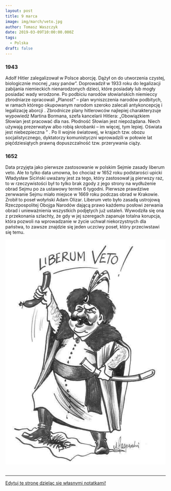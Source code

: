 ```yaml
---
layout: post
title: 9 marca
image: img/march/veto.jpg
author: Tomasz Waszczyk
date: 2019-03-09T10:00:00.000Z
tags:
  - Polska
draft: false
---
```


### 1943

Adolf Hitler zalegalizował w Polsce aborcję. Dążył on do utworzenia czystej, biologicznie mocnej „rasy panów”. Doprowadził w 1933 roku do legalizacji zabijania niemieckich nienarod­zonych dzieci, które posiadały lub mogły posi­adać wady wrodzone. Po podbiciu narodów słowiańskich niemieccy zbrodniarze opracow­ali „Planost” – plan wyniszczenia narodów podbitych, w ramach którego okupowanym nar­odom szeroko zalecali antykoncepcję i legaliza­cję aborcji . Zbrodnicze plany hitlerowców najlepiej charakteryzuje wypowiedź Martina Bormana, szefa kancelarii Hitlera: „Obow­iązkiem Słowian jest pracować dla nas. Płod­ność Słowian jest niepożądana. Niech używają prezerwatyw albo robią skrobanki – im więcej, tym lepiej. Oświata jest niebezpieczna ” .
Po II wojnie światowej, w krajach tzw. obozu socjalistycznego, dyktatorzy komunistyczni wprowadzili w połowie lat pięćdziesiątych prawną dopuszczalność tzw. przerywania ciąży.

### 1652

Data przyjęta jako pierwsze zastosowanie w polskim Sejmie zasady liberum veto. Ale to tylko data umowna, bo chociaż w 1652 roku podstarości upicki Władysław Siciński uważany jest za tego, który zastosował ją pierwszy raz, to w rzeczywistości był to tylko brak zgody z jego strony na wydłużenie obrad Sejmu po za ustawowy termin 6 tygodni. Pierwsze prawdziwe zerwwanie Sejmu miało miejsce w 1669 roku podczas obrad w Krakowie. Zrobił to poseł wołyński Adam Olizar.
Liberum veto było zasadą ustrojową Rzeczpospolitej Obojga Narodów dającą prawo każdemu posłowi zerwania obrad i unieważnienia wszystkich podjętych już ustaleń. Wywodziła się ona z przekonania szlachty, że gdy w jej szeregach zapanuje totalna korupcja, która pozwoli na wprowadzanie w życie uchwał niekorzystnych dla państwa, to zawsze znajdzie się jeden uczciwy poseł, który przeciwstawi się temu.

<img src="./img/march/veto.jpg"/><br><br>

---

<a href="https://github.com/TomaszWaszczyk/historia.waszczyk.com/edit/master/src/content/march-9.md" target="_blank">Edytuj tę stronę dzieląc się własnymi notatkami!</a>
